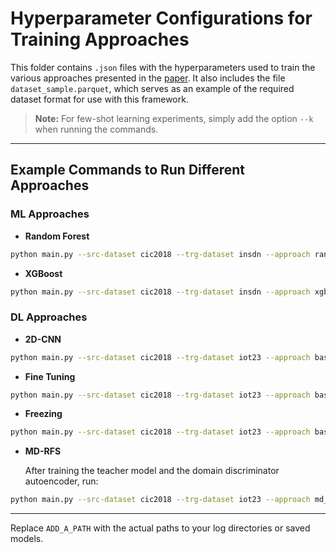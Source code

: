 # Hyperparameter Configurations for Training Approaches

This folder contains `.json` files with the hyperparameters used to train the various approaches presented in the [paper]().
It also includes the file `dataset_sample.parquet`, which serves as an example of the required dataset format for use with this framework.

> **Note:** For few-shot learning experiments, simply add the option `--k` when running the commands.

---

## Example Commands to Run Different Approaches

### ML Approaches

- **Random Forest**  
```bash
python main.py --src-dataset cic2018 --trg-dataset insdn --approach random_forest --seed 0 --is-flat
````

* **XGBoost**

```bash
python main.py --src-dataset cic2018 --trg-dataset insdn --approach xgb --seed 0 --is-flat
```

### DL Approaches

* **2D-CNN**

```bash
python main.py --src-dataset cic2018 --trg-dataset iot23 --approach baseline --max-epochs 200 --n-task 1 --seed 0 --log-dir ADD_A_PATH
```

* **Fine Tuning**

```bash
python main.py --src-dataset cic2018 --trg-dataset iot23 --approach baseline --adaptation-strat finetuning --max-epochs 200 --adapt-epochs 200 --n-task 2 --seed 0 --log-dir ADD_A_PATH
```

* **Freezing**

```bash
python main.py --src-dataset cic2018 --trg-dataset iot23 --approach baseline --adaptation-strat freezing --max-epochs 200 --adapt-epochs 200 --n-task 2 --seed 0 --log-dir ADD_A_PATH
```

* **MD-RFS**

  After training the teacher model and the domain discriminator autoencoder, run:

```bash
python main.py --src-dataset cic2018 --trg-dataset iot23 --approach md_rfs --seed 0 --max-epochs 200 --n-tasks 2 --teacher-path ADD_A_PATH --discr-path ADD_A_PATH
```

---

Replace `ADD_A_PATH` with the actual paths to your log directories or saved models.
